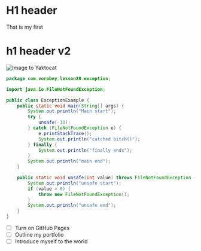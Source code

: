 # H1 header
That is my first
# h1 header v2
![Image to Yaktocat](https://octodex.github.com/images/yaktocat.png)
```Java
package com.vorobey.lesson20.exception;

import java.io.FileNotFoundException;

public class ExceptionExample {
    public static void main(String[] args) {
        System.out.println("Main start");
        try {
            unsafe(-10);
        } catch (FileNotFoundException e) {
            e.printStackTrace();
            System.out.println("catched bitch()");
        } finally {
            System.out.println("finally ends");
        }
        System.out.println("main end");
    }

    public static void unsafe(int value) throws FileNotFoundException {
        System.out.println("unsafe start");
        if (value > 0) {
            throw new FileNotFoundException();
        }
        System.out.println("unsafe end");
    }
}
```

- [ ] Turn on GitHub Pages
- [ ] Outline my portfolio
- [ ] Introduce myself to the world 
